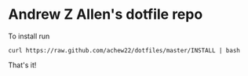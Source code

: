 Andrew Z Allen's dotfile repo
==

To install run

    curl https://raw.github.com/achew22/dotfiles/master/INSTALL | bash

That's it!
